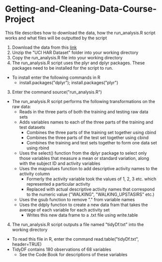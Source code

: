 # Getting-and-Cleaning-Data-Course-Project

This file describes how to download the data, how the run_analysis.R script works and what files will be outputted by the script

1. Download the data from this [link](https://d396qusza40orc.cloudfront.net/getdata%2Fprojectfiles%2FUCI%20HAR%20Dataset.zip)
2. Unzip the "UCI HAR Dataset" folder into your working directory
3. Copy the run_analysis.R file into your working directory
4. The run_analysis.R script uses the plyr and dplyr packages. These packages need to be installed for the script to run.
  - To install enter the following commands in R
    * install.packages("dplyr"); install.packages("plyr")
3. Enter the command source("run_analysis.R")

  - The run_analysis.R script performs the following transformations on the raw data:
      - Reads in the three parts of both the training and testing raw data sets
      - Adds variables names to each of the three parts of the training and test datasets
        * Combines the three parts of the training set together using cbind
        * Combines the three parts of the test set together using cbind
        * Combines the training and test sets together to form one data set using rbind
      - Uses the select() function from the dplyr package to select only those variables that measure a mean or standard variation, along with the subject ID and activity variables
      - Uses the mapvalues function to add descriptive activity names to the activity column
        * Formerly the activity variable took the values of 1, 2, 3 etc. which represented a particular activity
        * Replaced with actual descriptive activity names that correspond to the numeric value ("WALKING", "WALKING_UPSTASIRS" etc.)
      - Uses the gsub function to remove "." from variable names
      - Uses the ddply function to create a new data fram that takes the average of each variable for each activity set
        * Writes this new data frame to a .txt file using write.table

4. The run_analysis.R script outputs a file named "tidyDf.txt" into the working directory
  - To read this file in R, enter the command read.table("tidyDf.txt", header=TRUE)
  - TidyDF contains 180 observations of 68 variables
    * See the Code Book for descriptions of these variables
